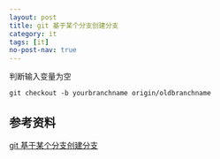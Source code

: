 ```yaml
---
layout: post
title: git 基于某个分支创建分支
category: it
tags: [it]
no-post-nav: true
---
```


判断输入变量为空
```angular2
git checkout -b yourbranchname origin/oldbranchname

```
## 参考资料
[git 基于某个分支创建分支](https://www.cnblogs.com/mengfangui/p/9360649.html)
